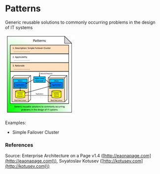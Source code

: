 # Patterns

Generic reusable solutions to commonly occurring problems in the design of IT systems

![](../../.gitbook/assets/csvlod_standards_patterns.png)

Examples:

* Simple Failover Cluster

### References

Source: Enterprise Architecture on a Page v1.4 \([http://eaonapage.com](http://eaonapage.com)\), Svyatoslav Kotusev \([http://kotusev.com](http://kotusev.com)\)


